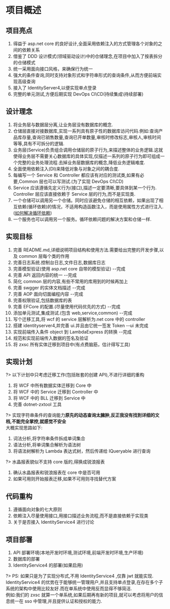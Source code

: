 ﻿# 项目概述

## 项目亮点

1. 得益于 asp.net core 的良好设计,全面采用依赖注入的方式管理各个对象的之间的依赖关系
2. 借鉴了 DDD 设计模式(领域驱动设计)中的仓储理念,在项目中加入了按表拆分的仓储模式
3. 统一采用面向接口风格，来确保行为统一
4. 强大的条件查询,同时支持对象形式和字符串形式的查询条件,从而方便前端实现高级查询
5. 接入了 IdentityServer4,以便实现单点登录
6. 完整的单元测试,方便后期实现 DevOps CI\CD(持续集成\持续部署)

## 设计理念

1. 将业务层与数据层分离,让业务层没有数据库的概念.
2. 仓储层直接对接数据库,实现一系列具有原子性的数据库访问代码.例如:查询产品库存量,查询已销售数量,查询已开单数量,审核时修改标志,审核人,审核时间等等,具有不可拆分的逻辑.
3. 业务层(Service)负责组合调用仓储层的原子行为,来描述整体的业务逻辑.这就使得业务层不需要关心数据库的具体实现,仅描述一系列的原子行为即可组成一个完整的业务处理流程.去掉业务层数据库的概念,降低业务逻辑难度.
4. 全面使用依赖注入(DI)来降低对象与对象之间的耦合度.
5. 每编写一个 Service 和 Controller 都应该有对应的测试类,如果有必要,Common 层也可以写测试.(为了实现 DevOps CI\CD)
6. Service 应该遵循先定义行为(接口),描述一定要清晰,要具体到某一个行为. Controller 层应该直接依赖于 Service 层的行为,而不是实现类.
7. 一个仓储可以调用另一个仓储。同时应该避免仓储的相互依赖，如果出现了相互依赖(循环依赖)的情况，不适用构造函数注入，而是使用属性方式进行注入.([如何解决循环依赖](docs/循环依赖))
8. 一个服务也可以调用另一个服务。循环依赖问题的解决方案和仓储一样.

## 实现目标

1. 完善 README.md,详细说明项目结构和使用方法.需要给出完整的开发步骤,以及 common 层每个类的作用
2. 完善日志系统.控制台日志,文件日志,数据库日志
3. 完善模型验证(使用 asp.net core 自带的模型验证) --完成
4. 完善 API 返回内容的统一 --完成
5. 简化 common 层的内容,有些不常用的库用到的时候再加上
6. 完善 swgger 的实体文档描述 --完成
7. 完善 AOP 面向切面编程内容 --完成
8. 完善权限验证,包括数据库的表
9. 完善 EFCore 的配置.(尽量使用代码优先的方式) --完成
10. 添加单元测试,集成测试.(包含 web,service,common) --完成
11. 写个迁移工具,将 wcf 的 service 层解析为.net core 中的 controller
12. 搭建 identityserver4,并完善 ui.并且由它统一签发 Token --ui 未完成
13. 实现前端传入条件 object 到 LambdaExpress 的转换 --完成
14. 规范和实现前端传入数据的签名及验证
15. 将 zxsc 所有实体迁移到项目中(有点费脑筋，估计得写工具)

## 实现计划

?> 以下计划中只考虑迁移工作(包括账套的创建 API),不进行详细的重构

1. 将 WCF 中所有数据实体迁移到 Core 中
2. 将 WCF 中的 Service 迁移到 Controller 中
3. 将 WCF 中的 BLL 迁移到 Service 中
4. 完善 dotnet-zxtool 工具

?> 实现字符串条件的查询能力**原先的动态查询太臃肿,反正我没有找到详细的文档,不能完全掌控,就感觉不安全**  
大概实现思路如下:

1. 词法分析,将字符串条件拆成单词集合
2. 语法分析,将单词集合解析为语法树
3. 将语法树解析为 Lambda 表达式树，然后传递给 IQueryable 进行查询

?> 水晶报表貌似不支持 core 版的,得换成锐浪报表

1. 确认水晶报表和锐浪报表在 core 中是否可用
2. 如果可用则开始报表迁移,如果不可用则寻找替代方案

## 代码重构

1. 遵循面向对象的七大原则
2. 依赖注入尽量使用接口,用接口描述业务流程,而不是直接依赖于实现类
3. 关于是否接入 IdentityService4 进行讨论

## 项目部署

1. API 部署环境(本地开发时环境,测试环境,前端开发时环境,生产环境)
2. 数据库的部署
3. IdentityService4 的部署(如果启用)

?> PS: 如果只是为了实现分布式,不用 IdentityService4 ,仅靠 jwt 就能实现.  
IdentityService4 的优势在于能够统一管理用户,并且支持单点登录,在存在多个子系统的架构中使用比较友好.而在单系统中使用反而显得不够简洁.  
例如:我们的 zxsc 就算一个单系统,如果后期再有新的项目,就可以考虑将用户的信息统一在 sso 中管理,并且提供认证和授权的能力.
